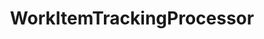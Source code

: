 ---
optionsClassName: WorkItemTrackingProcessorOptions
optionsClassFullName: MigrationTools.Processors.WorkItemTrackingProcessorOptions
configurationSamples:
- name: default
  description: 
  code: >-
    {
      "$type": "WorkItemTrackingProcessorOptions",
      "Enabled": true,
      "ReplayRevisions": true,
      "PrefixProjectToNodes": false,
      "CollapseRevisions": false,
      "WorkItemCreateRetryLimit": 5,
      "ProcessorEnrichers": [
        {
          "$type": "PauseAfterEachItemOptions",
          "Enabled": true
        },
        {
          "$type": "AppendMigrationToolSignatureFooterOptions",
          "Enabled": true
        }
      ],
      "SourceName": null,
      "TargetName": null
    }
  sampleFor: MigrationTools.Processors.WorkItemTrackingProcessorOptions
description: This processor is intended, with the aid of [ProcessorEnrichers](../ProcessorEnrichers/index.md), to allow the migration of Work Items between two [Endpoints](../Endpoints/index.md).
className: WorkItemTrackingProcessor
typeName: Processors
architecture: v2
options:
- parameterName: CollapseRevisions
  type: Boolean
  description: missng XML code comments
  defaultValue: missng XML code comments
- parameterName: Enabled
  type: Boolean
  description: If set to `true` then the processor will run. Set to `false` and the processor will not run.
  defaultValue: missng XML code comments
- parameterName: PrefixProjectToNodes
  type: Boolean
  description: missng XML code comments
  defaultValue: missng XML code comments
- parameterName: ProcessorEnrichers
  type: List
  description: List of Enrichers that can be used to add more features to this processor. Only works with Native Processors and not legacy Processors.
  defaultValue: missng XML code comments
- parameterName: RefName
  type: String
  description: '`Refname` will be used in the future to allow for using named Options without the need to copy all of the options.'
  defaultValue: missng XML code comments
- parameterName: ReplayRevisions
  type: Boolean
  description: missng XML code comments
  defaultValue: missng XML code comments
- parameterName: SourceName
  type: String
  description: missng XML code comments
  defaultValue: missng XML code comments
- parameterName: TargetName
  type: String
  description: missng XML code comments
  defaultValue: missng XML code comments
- parameterName: WorkItemCreateRetryLimit
  type: Int32
  description: missng XML code comments
  defaultValue: missng XML code comments

redirectFrom: []
layout: reference
toc: true
permalink: /Reference/v2/Processors/WorkItemTrackingProcessor/
title: WorkItemTrackingProcessor
categories:
- Processors
- v2
notes: >2+

  ### Supported Endpoints


  - TfsWorkItemEndpoint

  - FileSystemWorkItemEndpoint

  - InMemoryWorkItemEndpoint


  ### Supported Processor Enrichers


  - PauseAfterEachWorkItem

  - AppendMigrationToolSignatureFooter

  - FilterWorkItemsThatAlreadyExistInTarget

  - SkipToFinalRevisedWorkItemType


  #### Full Example with Enpoints & Enrichers



  ```JSON
      {
        "ObjectType": "WorkItemMigrationProcessorOptions",
        "Enabled": true,
        "ReplayRevisions": true,
        "PrefixProjectToNodes": false,
        "CollapseRevisions": false,
        "WorkItemCreateRetryLimit": 5,
        "Enrichers": [
          {
            "ObjectType": "PauseAfterEachItemOptions",
            "Enabled": true
          },
          {
            "ObjectType": "FilterWorkItemsThatAlreadyExistInTargetOptions",
            "Enabled": true,
            "Query": {
              "WhereBit": "AND [System.WorkItemType] NOT IN ('Test Suite', 'Test Plan')",
              "OrderBit": "[System.ChangedDate] desc"
            }
          },
          {
            "ObjectType": "AppendMigrationToolSignatureFooterOptions",
            "Enabled": false
          },
          {
            "ObjectType": "SkipToFinalRevisedWorkItemTypeOptions",
            "Enabled": false
          }
        ],
        "Endpoints": [
          {
            "ObjectType": "FileSystemWorkItemEndpointOptions",
            "Direction": "Source",
            "FileStore": ".\\Store\\Source\\",
            "Query": {
              "WhereBit": "AND [System.WorkItemType] NOT IN ('Test Suite', 'Test Plan')",
              "OrderBit": "[System.ChangedDate] desc"
            },
            "Enrichers": [
              {
                "ObjectType": "WorkItemAttachmentEnricherOptions",
                "Enabled": true,
                "AttachmentWorkingPath": "c:\\temp\\WorkItemAttachmentWorkingFolder\\",
                "AttachmentMaxSize": 480000000
              },
              {
                "ObjectType": "WorkItemLinkEnricherOptions",
                "Enabled": true,
                "LinkMigrationSaveEachAsAdded": true
              }
            ]
          },
          {
            "ObjectType": "TfsWorkItemEndPointOptions",
            "Direction": "Target",
            "AccessToken": "6i4jyylsadkjanjniaydxnjsi4zsz3qarxhl2y5ngzzffiqdostq",
            "Query": {
              "Query": "SELECT [System.Id], [System.Tags] FROM WorkItems WHERE [System.TeamProject] = @TeamProject AND [System.WorkItemType] NOT IN ('Test Suite', 'Test Plan') ORDER BY [System.ChangedDate] desc"
            },
            "Enrichers": [
              {
                "ObjectType": "WorkItemAttachmentEnricherOptions",
                "Enabled": true,
                "AttachmentWorkingPath": "c:\\temp\\WorkItemAttachmentWorkingFolder\\",
                "AttachmentMaxSize": 480000000
              },
              {
                "ObjectType": "WorkItemEmbedEnricherOptions",
                "Enabled": true,
                "AttachmentWorkingPath": "c:\\temp\\WorkItemAttachmentWorkingFolder\\"
              },
              {
                "ObjectType": "WorkItemLinkEnricherOptions",
                "Enabled": true,
                "LinkMigrationSaveEachAsAdded": true
              },
              {
                "ObjectType": "WorkItemCreatedEnricherOptions",
                "Enabled": true,
                "UpdateCreatedDate": true,
                "UpdateCreatedBy": true
              },
              {
                "ObjectType": "WorkItemFieldTableEnricherOptions",
                "Enabled": true
              }
            ]
          }
        ]
      }
  ```
introduction: ''

---